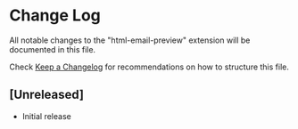 # Change Log

All notable changes to the "html-email-preview" extension will be documented in this file.

Check [Keep a Changelog](http://keepachangelog.com/) for recommendations on how to structure this file.

## [Unreleased]

- Initial release